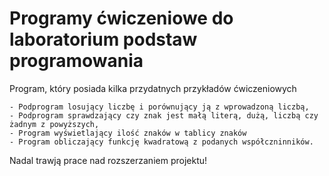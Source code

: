 # Programy ćwiczeniowe do laboratorium podstaw programowania

Program, który posiada kilka przydatnych przykładów ćwiczeniowych

	- Podprogram losujący liczbę i porównujący ją z wprowadzoną liczbą,
	- Podprogram sprawdzający czy znak jest małą literą, dużą, liczbą czy żadnym z powyższych,
	- Program wyświetlający ilość znaków w tablicy znaków
	- Program obliczający funkcję kwadratową z podanych współczninników.
	
Nadal trawją prace nad rozszerzaniem projektu!